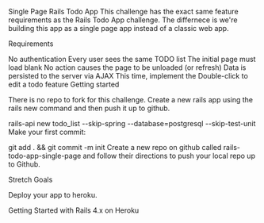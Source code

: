 Single Page Rails Todo App
This challenge has the exact same feature requirements as the Rails Todo App challenge. The differnece is we're building this app as a single page app instead of a classic web app.

Requirements

No authentication
Every user sees the same TODO list
The initial page must load blank
No action causes the page to be unloaded (or refresh)
Data is persisted to the server via AJAX
This time, implement the Double-click to edit a todo feature
Getting started

There is no repo to fork for this challenge. Create a new rails app using the rails new command and then push it up to github.

rails-api new todo_list --skip-spring --database=postgresql --skip-test-unit
Make your first commit:

git add . && git commit -m init
Create a new repo on github called rails-todo-app-single-page and follow their directions to push your local repo up to Github.

Stretch Goals

Deploy your app to heroku.

Getting Started with Rails 4.x on Heroku

